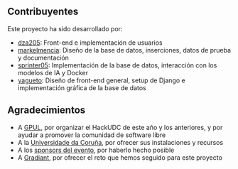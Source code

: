 ## Contribuyentes
Este proyecto ha sido desarrollado por:
- [dza205](https://github.com/dza205): Front-end e implementación de usuarios
- [markelmencia](https://github.com/markelmencia): Diseño de la base de datos, inserciones, datos de prueba y documentación
- [sprinter05](https://github.com/Sprinter05): Implementación de la base de datos, interacción con los modelos de IA y Docker
- [yagueto](https://github.com/yagueto): Diseño de front-end general, setup de Django e implementación gráfica de la base de datos

## Agradecimientos
- A [GPUL](https://gpul.org/), por organizar el HackUDC de este año y los anteriores, y por ayudar a promover la comunidad de software libre
- A la [Universidade da Coruña](https://www.udc.es/), por ofrecer sus instalaciones y recursos
- A los [sponsors del evento](https://hackudc.gpul.org/#sponsors), por haberlo hecho posible
- A [Gradiant](https://gradiant.org/en/), por ofrecer el reto que hemos seguido para este proyecto

